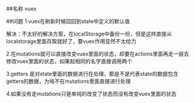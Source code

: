 ##名称
vuex


##问题
1·vuex在刷新时候回回到state中定义的默认值

解决：不太好的解决方案，在localStorage中备份一份，但是这样直接从localstorage里面存取就好了，要vuex作用显然不太给力


2.在mutations就可以直接改变vuex里面的状态，却要在actions里面再走一层去修改vuex里面的状态，如果起相同的名字直接调用两个



3.getters 是对state里面的数据进行在处理，那是不是代表state的数据包含getters的数据，为啥不在mutations里面直接进行处理



4.如果没有走mutations只是单纯的改变了状态而没有改变vuex里面的状态
